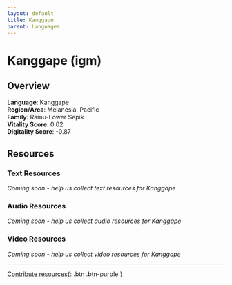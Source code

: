 ```yaml
---
layout: default
title: Kanggape
parent: Languages
---
```


# Kanggape (igm)

## Overview

**Language**: Kanggape  
**Region/Area**: Melanesia, Pacific  
**Family**: Ramu-Lower Sepik  
**Vitality Score**: 0.02  
**Digitality Score**: -0.87  

## Resources

### Text Resources
*Coming soon - help us collect text resources for Kanggape*

### Audio Resources
*Coming soon - help us collect audio resources for Kanggape*

### Video Resources
*Coming soon - help us collect video resources for Kanggape*

---

[Contribute resources](https://fairtrain.github.io/){: .btn .btn-purple }
